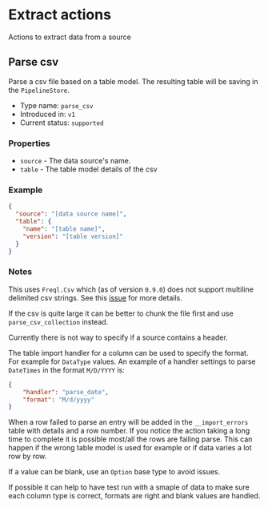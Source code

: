 ﻿<meta name="wikd:title" content="Extract">
<meta name="wikd:name" content="actions-extract">
<meta name="wikd:order" content="3">
<meta name="wikd:icon" content="fas fa-plug">

# Extract actions

Actions to extract data from a source

## Parse csv

Parse a csv file based on a table model. The resulting table will be saving in the `PipelineStore`.

* Type name: `parse_csv`
* Introduced in: `v1`
* Current status: `supported`

### Properties

* `source` - The data source's name.
* `table` - The table model details of the csv

### Example

```json
{
  "source": "[data source name]",
  "table": {
    "name": "[table name]",
    "version": "[table version]"
  }
}
```

### Notes

This uses `Freql.Csv` which (as of version `0.9.0`) does not support multiline delimited csv strings.
See this [issue](https://github.com/mc738/Freql/issues/13) for more details.

If the csv is quite large it can be better to chunk the file first and use `parse_csv_collection` instead.

Currently there is not way to specify if a source contains a header.

The table import handler for a column can be used to specify the format. For example for `DataType` values.
An example of a handler settings to parse `DateTimes` in the format `M/D/YYYY` is:

```json
{
    "handler": "parse_date",
    "format": "M/d/yyyy"
}
```

When a row failed to parse an entry will be added in the `__import_errors` table with details and a row number.
If you notice the action taking a long time to complete it is possible most/all the rows are failing parse.
This can happen if the wrong table model is used for example or if data varies a lot row by row.

If a value can be blank, use an `Option` base type to avoid issues.

If possible it can help to have test run with a smaple of data to make sure each column type is correct, 
formats are right and blank values are handled.